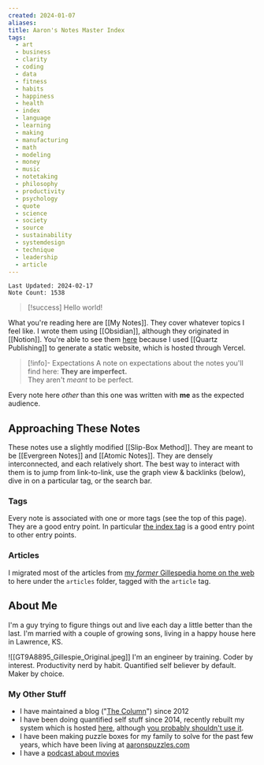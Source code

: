 ```yaml
---
created: 2024-01-07
aliases: 
title: Aaron's Notes Master Index
tags:
  - art
  - business
  - clarity
  - coding
  - data
  - fitness
  - habits
  - happiness
  - health
  - index
  - language
  - learning
  - making
  - manufacturing
  - math
  - modeling
  - money
  - music
  - notetaking
  - philosophy
  - productivity
  - psychology
  - quote
  - science
  - society
  - source
  - sustainability
  - systemdesign
  - technique
  - leadership
  - article
---
```

`Last Updated: 2024-02-17`  
`Note Count: 1538` 

> [!success] Hello world!

What you're reading here are [[My Notes]]. They cover whatever topics I feel like. I wrote them using [[Obsidian]], although they originated in [[Notion]]. You're able to see them [here](https://notes-aarongilly.vercel.app/) because I used [[Quartz Publishing]] to generate a static website, which is hosted through Vercel.

> [!info]- Expectations
> A note on expectations about the notes you'll find here:  **They are imperfect.**  
> They aren't *meant* to be perfect.  

Every note here *other* than this one was written with **me** as the expected audience. 

## Approaching These Notes
These notes use a slightly modified [[Slip-Box Method]]. They are meant to be [[Evergreen Notes]] and [[Atomic Notes]]. They are densely interconnected, and each relatively short. The best way to interact with them is to jump from link-to-link, use the graph view & backlinks (below), dive in on a particular tag, or the search bar. 

### Tags
Every note is associated with one or more tags (see the top of this page). They are a good entry point. In particular [the index tag](https://www.gillespedia.com/tags/index) is a good entry point to other entry points.

### Articles
I migrated most of the articles from [my *former* Gillespedia home on the web](https://aarongilly.com/gillespedia) to here under the `articles` folder, tagged with the `article` tag.

## About Me

I'm a guy trying to figure things out and live each day a little better than the last. I'm married with a couple of growing sons, living in a happy house here in Lawrence, KS.

![[GT9A8895_Gillespie_Original.jpeg]]
I'm an engineer by training. Coder by interest. Productivity nerd by habit. Quantified self believer by default. Maker by choice.
### My Other Stuff
* I have maintained a blog ("[The Column](https://aarongilly.com)") since 2012
* I have been doing quantified self stuff since 2014, recently rebuilt my system which is hosted [here](https://pdw.one), although [you probably shouldn't use it](https://aarongilly.com/pdw).
* I have been making puzzle boxes for my family to solve for the past few years, which have been living at [aaronspuzzles.com](https://aaronspuzzles.com)
* I have a [podcast about movies](https://shows.acast.com/we-scene-a-movie)